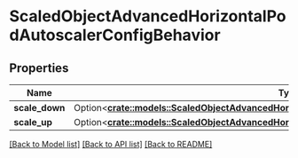 # ScaledObjectAdvancedHorizontalPodAutoscalerConfigBehavior

## Properties

Name | Type | Description | Notes
------------ | ------------- | ------------- | -------------
**scale_down** | Option<[**crate::models::ScaledObjectAdvancedHorizontalPodAutoscalerConfigBehaviorScaleDown**](ScaledObject_advanced_horizontalPodAutoscalerConfig_behavior_scaleDown.md)> |  | [optional]
**scale_up** | Option<[**crate::models::ScaledObjectAdvancedHorizontalPodAutoscalerConfigBehaviorScaleUp**](ScaledObject_advanced_horizontalPodAutoscalerConfig_behavior_scaleUp.md)> |  | [optional]

[[Back to Model list]](../README.md#documentation-for-models) [[Back to API list]](../README.md#documentation-for-api-endpoints) [[Back to README]](../README.md)


